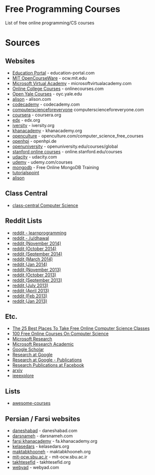 Free Programming Courses
========================

List of free online programming/CS courses

# Sources

## Websites

* [Education Portal](http://education-portal.com/) - education-portal.com
* [MIT OpenCourseWare](http://ocw.mit.edu/) - ocw.mit.edu
* [Microsoft Virtual Academy](http://www.microsoftvirtualacademy.com/) - microsoftvirtualacademy.com
* [Online College Courses](http://www.onlinecourses.com/) - onlinecourses.com
* [Open Yale Courses](http://oyc.yale.edu/) - oyc.yale.edu
* [alison](http://alison.com/) - alison.com
* [codecademy](http://www.codecademy.com/) - codecademy.com
* [computerscienceforeveryone](http://www.computerscienceforeveryone.com/) computerscienceforeveryone.com
* [coursera](https://www.coursera.org/) - coursera.org
* [edx](https://www.edx.org/) - edx.org
* [iversity](https://iversity.org/) - iversity.org
* [khanacademy](https://www.khanacademy.org/) - khanacademy.org
* [openculture](http://www.openculture.com/computer_science_free_courses) - openculture.com/computer_science_free_courses
* [openhpi](https://openhpi.de/) - openhpi.de
* [openuniversity](http://www.openuniversity.edu/courses/global) - openuniversity.edu/courses/global
* [stanford online courses](http://online.stanford.edu/courses) - online.stanford.edu/courses
* [udacity](https://www.udacity.com/) - udacity.com
* [udemy](https://www.udemy.com/courses/) - udemy.com/courses
* [mongodb](https://university.mongodb.com/) - Free Online MongoDB Training
* [tutorialspoint](http://www.tutorialspoint.com/index.htm)
* [alison](http://alison.com/learn/Programming)

## Class Central

* [class-central Computer Science](https://www.class-central.com/subject/cs)

## Reddit Lists

* [reddit - learnprogramming](http://www.reddit.com/r/learnprogramming/)
* [reddit - /u/dhawal](http://www.reddit.com/user/dhawal)
* [reddit (November 2014)](http://www.reddit.com/r/learnprogramming/comments/2ldxqz/)
* [reddit (October 2014)](http://www.reddit.com/r/learnprogramming/comments/2i0mhe/)
* [reddit (September 2014)](http://www.reddit.com/r/learnprogramming/comments/2fd4xl/)
* [reddit (March 2014)](http://www.reddit.com/r/learnprogramming/comments/1zms0p/)
* [reddit (Jan 2014)](http://www.reddit.com/r/learnprogramming/comments/1umnmp/)
* [reddit (November 2013)](http://www.reddit.com/r/learnprogramming/comments/1q18ly/)
* [reddit (October 2013)](http://www.reddit.com/r/learnprogramming/comments/1nwxw2/)
* [reddit (September 2013)](http://www.reddit.com/r/learnprogramming/comments/1lseo4/)
* [reddit (July 2013)](http://www.reddit.com/r/learnprogramming/comments/1hkilr/)
* [reddit (April 2013)](http://www.reddit.com/r/learnprogramming/comments/1bx5mb/)
* [reddit (Feb 2013)](http://www.reddit.com/r/learnprogramming/comments/17xrb2/)
* [reddit (Jan 2013)](http://www.reddit.com/r/learnprogramming/comments/15tzua/)

## Etc.

* [The 25 Best Places To Take Free Online Computer Science Classes](http://www.edudemic.com/the-25-best-places-to-take-free-online-computer-science-classes/)
* [100 Free Online Courses On Computer Science](http://www.efytimes.com/e1/creativenews.asp?edid=140050)
* [Microsoft Research](http://research.microsoft.com/en-us/)
* [Microsoft Research Academic](http://academic.research.microsoft.com/)
* [Google Scholar](http://scholar.google.com/)
* [Research at Google](http://research.google.com/)
* [Research at Google - Publications](http://research.google.com/pubs/papers.html)
* [Research Publications at Facebook](https://www.facebook.com/publications)
* [arxiv](http://arxiv.org/list/cs/recent)
* [ieeexplore](http://ieeexplore.ieee.org/)

## Lists

* [awesome-courses](https://github.com/prakhar1989/awesome-courses)

## Persian / Farsi websites

* [daneshabad](http://daneshabad.com/) - daneshabad.com
* [darsnameh](http://www.darsnameh.com/) - darsnameh.com
* [farsi khanacademy](https://fa.khanacademy.org/) - fa.khanacademy.org
* [kelasedars](http://kelasedars.org/) - kelasedars.org
* [maktabkhooneh](http://maktabkhooneh.org/) - maktabkhooneh.org
* [mit-ocw.sbu.ac.ir](http://mit-ocw.sbu.ac.ir/) - mit-ocw.sbu.ac.ir
* [takhtesefid](http://takhtesefid.org/) - takhtesefid.org
* [webyad](http://www.webyad.com/) - webyad.com
